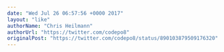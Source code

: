 ```yaml
---
date: "Wed Jul 26 06:57:56 +0000 2017"
layout: "like"
authorName: "Chris Heilmann"
authorUrl: "https://twitter.com/codepo8"
originalPost: "https://twitter.com/codepo8/status/890103879509176320"
---
```


